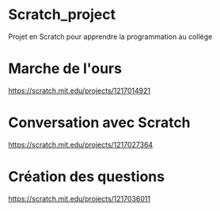 # Scratch_project
Projet en Scratch pour apprendre la programmation au collège

# Marche de l'ours
https://scratch.mit.edu/projects/1217014921 

# Conversation avec Scratch
https://scratch.mit.edu/projects/1217027364

# Création des questions
https://scratch.mit.edu/projects/1217036011
